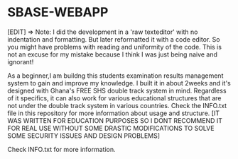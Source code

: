 # SBASE-WEBAPP
[EDIT] => Note: I did the development in a 'raw texteditor' with no indentation and formatting. But later reformatted it with a code editor. So you might have problems with reading and uniformity of the code. This is not an excuse for my mistake because I think I was just being naive and ignorant!

As a beginner,I am buildng this students examination results management system to gain and improve my knowledge. I built it in about 2weeks and it's designed with Ghana's FREE SHS double track system in mind. Regardless of it specifics, it can also work for various educational structures that are not under the double track system in various countries. Check the INFO.txt file in this repository for more information about usage and structure.
[IT WAS WRITTEN FOR EDUCATION PURPOSES SO I DONT RECOMMEND IT FOR REAL USE WITHOUT SOME DRASTIC MODIFICATIONS TO SOLVE SOME SECURITY ISSUES AND DESIGN PROBLEMS] 

Check INFO.txt for more information.
